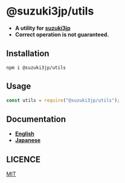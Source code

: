 # @suzuki3jp/utils
- **A utility for [suzuki3jp](https://github.com/suzuki3jp)**
- **Correct operation is not guaranteed.**
## Installation
```shell
npm i @suzuki3jp/utils
```

## Usage
```js
const utils = require("@suzuki3jp/utils");
```

## Documentation
- **[English](https://github.com/suzuki3jp/utils/blob/main/docs/en/index.md)**
- **[Japanese](https://github.com/suzuki3jp/utils/blob/main/docs/ja/index.md)**

## LICENCE
[MIT](./LICENSE)